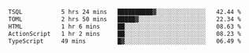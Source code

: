 <!--START_SECTION:waka-->

```txt
TSQL           5 hrs 24 mins   ██████████▓░░░░░░░░░░░░░░   42.44 %
TOML           2 hrs 50 mins   █████▓░░░░░░░░░░░░░░░░░░░   22.34 %
HTML           1 hr 6 mins     ██░░░░░░░░░░░░░░░░░░░░░░░   08.63 %
ActionScript   1 hr 2 mins     ██░░░░░░░░░░░░░░░░░░░░░░░   08.23 %
TypeScript     49 mins         █▓░░░░░░░░░░░░░░░░░░░░░░░   06.49 %
```

<!--END_SECTION:waka-->